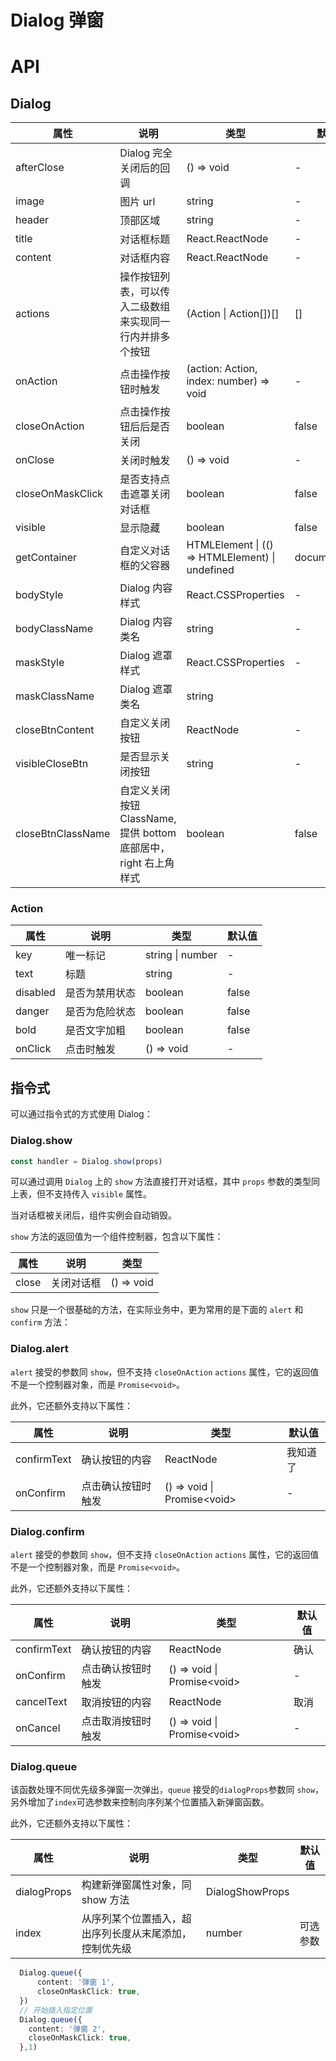 # Dialog 弹窗

<code src="./demo/index.tsx"></code>

# API

## Dialog

| 属性              | 说明                                                               | 类型                                            | 默认值        |
| ----------------- | ------------------------------------------------------------------ | ----------------------------------------------- | ------------- |
| afterClose        | Dialog 完全关闭后的回调                                            | () => void                                      | -             |
| image             | 图片 url                                                           | string                                          | -             |
| header            | 顶部区域                                                           | string                                          | -             |
| title             | 对话框标题                                                         | React.ReactNode                                 | -             |
| content           | 对话框内容                                                         | React.ReactNode                                 | -             |
| actions           | 操作按钮列表，可以传入二级数组来实现同一行内并排多个按钮           | (Action \| Action\[])\[]                        | \[]           |
| onAction          | 点击操作按钮时触发                                                 | (action: Action, index: number) => void         | -             |
| closeOnAction     | 点击操作按钮后后是否关闭                                           | boolean                                         | false         |
| onClose           | 关闭时触发                                                         | () => void                                      | -             |
| closeOnMaskClick  | 是否支持点击遮罩关闭对话框                                         | boolean                                         | false         |
| visible           | 显示隐藏                                                           | boolean                                         | false         |
| getContainer      | 自定义对话框的父容器                                               | HTMLElement \| (() => HTMLElement) \| undefined | document.body |
| bodyStyle         | Dialog 内容样式                                                    | React.CSSProperties                             | -             |
| bodyClassName     | Dialog 内容类名                                                    | string                                          | -             |
| maskStyle         | Dialog 遮罩样式                                                    | React.CSSProperties                             | -             |
| maskClassName     | Dialog 遮罩类名                                                    | string                                          |
| closeBtnContent   | 自定义关闭按钮                                                     | ReactNode                                       | -             |
| visibleCloseBtn   | 是否显示关闭按钮                                                   | string                                          | -             |
| closeBtnClassName | 自定义关闭按钮 ClassName, 提供 bottom 底部居中， right 右上角 样式 | boolean                                         | false         |

### Action

| 属性     | 说明           | 类型             | 默认值 |
| -------- | -------------- | ---------------- | ------ |
| key      | 唯一标记       | string \| number | -      |
| text     | 标题           | string           | -      |
| disabled | 是否为禁用状态 | boolean          | false  |
| danger   | 是否为危险状态 | boolean          | false  |
| bold     | 是否文字加粗   | boolean          | false  |
| onClick  | 点击时触发     | () => void       | -      |

## 指令式

可以通过指令式的方式使用 Dialog：

### Dialog.show

```ts | pure
const handler = Dialog.show(props)
```

可以通过调用 `Dialog` 上的 `show` 方法直接打开对话框，其中 `props` 参数的类型同上表，但不支持传入 `visible` 属性。

当对话框被关闭后，组件实例会自动销毁。

`show` 方法的返回值为一个组件控制器，包含以下属性：

| 属性  | 说明       | 类型       |
| ----- | ---------- | ---------- |
| close | 关闭对话框 | () => void |

`show` 只是一个很基础的方法，在实际业务中，更为常用的是下面的 `alert` 和 `confirm` 方法：

### Dialog.alert

`alert` 接受的参数同 `show`，但不支持 `closeOnAction` `actions` 属性，它的返回值不是一个控制器对象，而是 `Promise<void>`。

此外，它还额外支持以下属性：

| 属性        | 说明               | 类型                         | 默认值   |
| ----------- | ------------------ | ---------------------------- | -------- |
| confirmText | 确认按钮的内容     | ReactNode                    | 我知道了 |
| onConfirm   | 点击确认按钮时触发 | () => void \| Promise\<void> | -        |

### Dialog.confirm

`alert` 接受的参数同 `show`，但不支持 `closeOnAction` `actions` 属性，它的返回值不是一个控制器对象，而是 `Promise<void>`。

此外，它还额外支持以下属性：

| 属性        | 说明               | 类型                         | 默认值 |
| ----------- | ------------------ | ---------------------------- | ------ |
| confirmText | 确认按钮的内容     | ReactNode                    | 确认   |
| onConfirm   | 点击确认按钮时触发 | () => void \| Promise\<void> | -      |
| cancelText  | 取消按钮的内容     | ReactNode                    | 取消   |
| onCancel    | 点击取消按钮时触发 | () => void \| Promise\<void> | -      |

### Dialog.queue

该函数处理不同优先级多弹窗一次弹出，`queue` 接受的`dialogProps`参数同 `show`，另外增加了`index`可选参数来控制向序列某个位置插入新弹窗函数。

此外，它还额外支持以下属性：

| 属性        | 说明                                                   | 类型            | 默认值   |
| ----------- | ------------------------------------------------------ | --------------- | -------- |
| dialogProps | 构建新弹窗属性对象，同 show 方法                       | DialogShowProps |          |
| index       | 从序列某个位置插入，超出序列长度从末尾添加，控制优先级 | number          | 可选参数 |

```ts | pure
  Dialog.queue({
      content: '弹窗 1',
      closeOnMaskClick: true,
  })
  // 开始插入指定位置
  Dialog.queue({
    content: '弹窗 2',
    closeOnMaskClick: true,
  },1)
```

